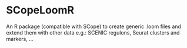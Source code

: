 # SCopeLoomR
An R package (compatible with SCope) to create generic .loom files and extend them with other data e.g.: SCENIC regulons, Seurat clusters and markers, ...
